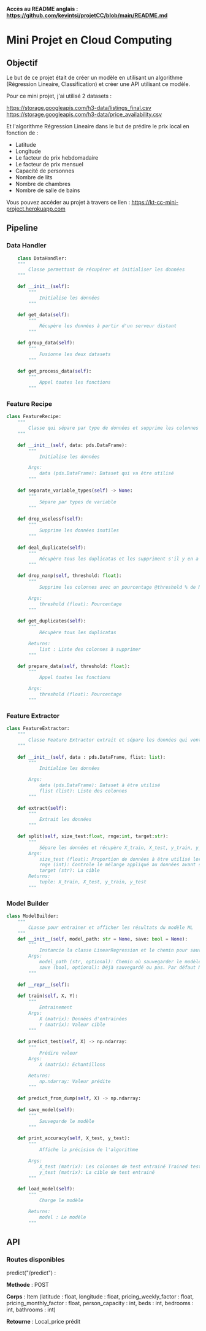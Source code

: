 **Accès au README anglais : <a>https://github.com/kevintsi/projetCC/blob/main/README.md</a>** 

# Mini Projet en Cloud Computing

## Objectif

Le but de ce projet était de créer un modèle en utilisant un algorithme (Régression Lineaire, Classification) et créer une API utilisant ce modèle.

Pour ce mini projet, j'ai utilisé 2 datasets : 

<a>https://storage.googleapis.com/h3-data/listings_final.csv</a><br/>
<a>https://storage.googleapis.com/h3-data/price_availability.csv</a>

Et l'algorithme Régression Lineaire dans le but de prédire le prix local en fonction de :

- Latitude
- Longitude
- Le facteur de prix hebdomadaire
- Le facteur de prix mensuel
- Capacité de personnes
- Nombre de lits
- Nombre de chambres
- Nombre de salle de bains

Vous pouvez accéder au projet à travers ce lien : <a>https://kt-cc-mini-project.herokuapp.com</a> 

## Pipeline

### Data Handler

```python
    class DataHandler:
    """
        Classe permettant de récupérer et initialiser les données
    """

    def __init__(self):
        """
            Initialise les données
        """

    def get_data(self):
        """
            Récupère les données à partir d'un serveur distant
        """

    def group_data(self):
        """
            Fusionne les deux datasets
        """

    def get_process_data(self):
        """
            Appel toutes les fonctions
        """
```

### Feature Recipe

```python
class FeatureRecipe:
    """
        Classe qui sépare par type de données et supprime les colonnes inutiles
    """
    
    def __init__(self, data: pds.DataFrame):
        """
            Initialise les données

        Args:
            data (pds.DataFrame): Dataset qui va être utilisé
        """
    
    def separate_variable_types(self) -> None:
        """
            Sépare par types de variable
        """
        
    def drop_uselessf(self):
        """
            Supprime les données inutiles
        """ 
        
    def deal_duplicate(self):
        """
            Récupère tous les duplicatas et les suppriment s'il y en a
        """

    def drop_nanp(self, threshold: float):
        """
            Supprime les colonnes avec un pourcentage @threshold % de NAN

        Args:
            threshold (float): Pourcentage
        """
    
    def get_duplicates(self):
        """
            Récupère tous les duplicatas

        Returns:
            list : Liste des colonnes à supprimer 
        """

    def prepare_data(self, threshold: float):
        """
            Appel toutes les fonctions

        Args:
            threshold (float): Pourcentage
        """
```

### Feature Extractor

```python
class FeatureExtractor:
    """
        Classe Feature Extractor extrait et sépare les données qui vont être utilisé pour l'entrainement.
    """
    
    def __init__(self, data : pds.DataFrame, flist: list):
        """
            Initialise les données

        Args:
            data (pds.DataFrame): Dataset à être utilisé
            flist (list): Liste des colonnes
        """
    
    def extract(self):
        """
            Extrait les données
        """

    def split(self, size_test:float, rnge:int, target:str):
        """
            Sépare les données et récupère X_train, X_test, y_train, y_test 
        Args:
            size_test (float): Proportion de données à être utilisé lors de la séparation de test 
            rnge (int): Controle le mélange appliqué au données avant séparation
            target (str): La cible
        Returns:
            tuple: X_train, X_test, y_train, y_test 
        """
```

### Model Builder

```python
class ModelBuilder: 
    """
        CLasse pour entrainer et afficher les résultats du modèle ML
    """
    def __init__(self, model_path: str = None, save: bool = None):
        """
            Instancie la classe LinearRegression et le chemin pour sauvegarder le modèle
        Args:
            model_path (str, optional): Chemin où sauvegarder le modèle. Par défaut None.
            save (bool, optional): Déjà sauvegardé ou pas. Par défaut None.
        """
        
    def __repr__(self):
    
    def train(self, X, Y):
        """
            Entrainement
        Args:
            X (matrix): Données d'entrainées
            Y (matrix): Valeur cible
        """
    
    def predict_test(self, X) -> np.ndarray:
        """
            Prédire valeur
        Args:
            X (matrix): Echantillons

        Returns:
            np.ndarray: Valeur prédite
        """
        
    def predict_from_dump(self, X) -> np.ndarray:
    
    def save_model(self):
        """
            Sauvegarde le modèle
        """
    
    def print_accuracy(self, X_test, y_test):
        """
            Affiche la précision de l'algorithme

        Args:
            X_test (matrix): Les colonnes de test entrainé Trained test features
            y_test (matrix): La cible de test entrainé
        """

    def load_model(self):
        """
            Charge le modèle

        Returns:
            model : Le modèle
        """
```

## API

### Routes disponibles

predict("/predict") :

**Methode** : POST

**Corps** : Item (latitude : float, longitude : float, pricing_weekly_factor : float, pricing_monthly_factor : float, person_capacity : int, beds : int, bedrooms : int, bathrooms : int)

**Retourne** : Local_price prédit

